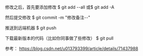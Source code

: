 修改之后，首先要添加修改
$ git add --all 或$ git add -A

然后提交修改
$ git commit -m "修改备注--"

推送到远端机器
$ git push


下载最新版本的代码（比如你同事做了些修改）
$ git pull


参考： https://blog.csdn.net/u013793399/article/details/71437988
